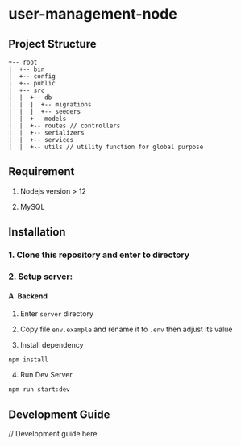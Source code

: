 # user-management-node

## Project Structure

```
+-- root
|  +-- bin
|  +-- config
|  +-- public
|  +-- src
|  |  +-- db
|  |  |  +-- migrations
|  |  |  +-- seeders
|  |  +-- models
|  |  +-- routes // controllers
|  |  +-- serializers
|  |  +-- services
|  |  +-- utils // utility function for global purpose
```

## Requirement

1. Nodejs version > 12

2. MySQL

## Installation

### 1. Clone this repository and enter to directory

### 2. Setup server:

#### A. Backend

1. Enter `server` directory

2. Copy file `env.example` and rename it to `.env` then adjust its value

3. Install dependency

```
npm install
```

4. Run Dev Server

```
npm run start:dev
```

## Development Guide

// Development guide here
